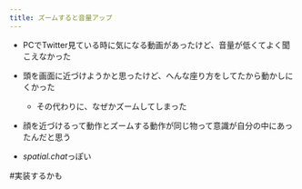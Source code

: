 ```yaml
---
title: ズームすると音量アップ
---
```


* PCでTwitter見ている時に気になる動画があったけど、音量が低くてよく聞こえなかった

* 頭を画面に近づけようかと思ったけど、へんな座り方をしてたから動かしにくかった
  
  * その代わりに、なぜかズームしてしまった
* 顔を近づけるって動作とズームする動作が同じ物って意識が自分の中にあったんだと思う

* *spatial.chat*っぽい

\#実装するかも
